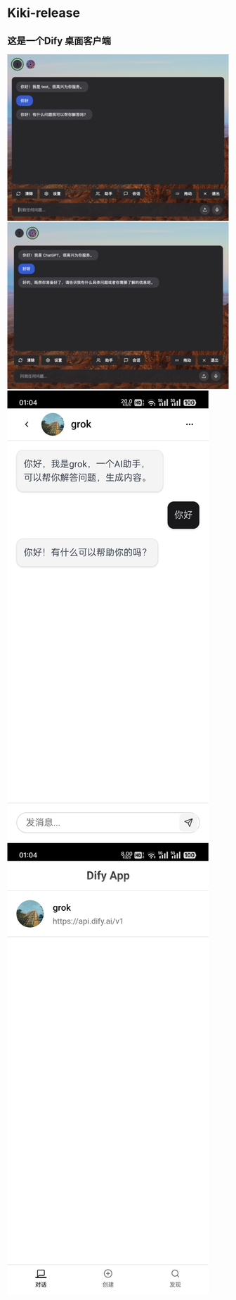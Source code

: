 # Kiki-release
## 这是一个Dify 桌面客户端
![这是图片](WX20241120-223835@2x.png "")
![这是图片](WX20241120-223911@2x.png "")
![这是图片](71732208718_.pic.jpg "")
![这是图片](81732208719_.pic.jpg "")

